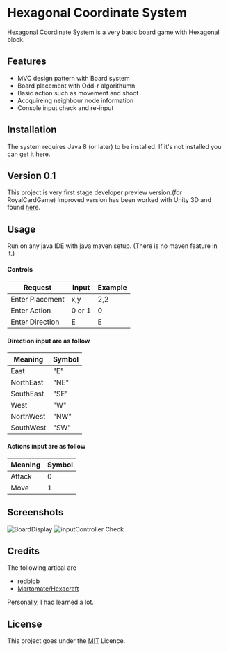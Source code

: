 # Hexagonal Coordinate System
Hexagonal Coordinate System is a very basic board game with Hexagonal block.


## Features

- MVC design pattern with Board system
- Board placement with Odd-r algorithumn
- Basic action such as movement and shoot
- Accquireing neighbour node information 
- Console input check and re-input

## Installation

The system requires Java 8 (or later) to be installed. If it's not installed you can get it here.

## Version 0.1
This project is very first stage developer preview version.(for RoyalCardGame)
Improved version has been worked with Unity 3D and found [here](https://github.com/soemyatmin/hexagonal-coordinate-unity).

## Usage
Run on any java IDE with java maven setup. (There is no maven feature in it.)

#### Controls

Request         | Input     | Example
--------------- | --------- | ---------
Enter Placement | x,y       | 2,2
Enter Action    | 0 or 1    | 0
Enter Direction | E         | E

#### Direction input are as follow

Meaning    | Symbol
---------- | --------
East       |  "E"
NorthEast  |  "NE"
SouthEast  |  "SE"
West       |  "W"
NorthWest  |  "NW"
SouthWest  |  "SW"

#### Actions input are as follow

Meaning    | Symbol
---------- | --------
Attack     | 0 
Move       | 1

## Screenshots

![BoardDisplay](https://user-images.githubusercontent.com/17348039/202329558-7a30e21f-dc3f-4e4f-81c7-9f48d742ce4d.JPG)
![inputController Check](https://user-images.githubusercontent.com/17348039/202329574-e3621d12-3f5b-49fc-865c-4de2cfa93685.JPG)

## Credits
The following artical are

- [redblob](https://www.redblobgames.com/grids/hexagons/)
- [Martomate/Hexacraft](https://github.com/Martomate/Hexacraft)

Personally, I had learned a lot.

## License
This project goes under the [MIT](https://choosealicense.com/licenses/mit/) Licence.
